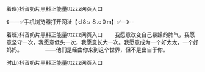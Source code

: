 着班)抖音奶片黑料正能量tttzzz网页入口

《——✅手机浏览器打开网沚【ｄ8ｓ８.c０m】✅—》--

着班)抖音奶片黑料正能量tttzzz网页入口	　　我愿意改变自己暴躁的脾气，我愿意坚守一次，我愿意低头一次，我愿意长大一次。我愿意成为一个好太太，一个好妈妈。
　　　　——他们是经由你来到这个世界，但不是出自于你。





时山)抖音奶片黑料正能量tttzzz网页入口

